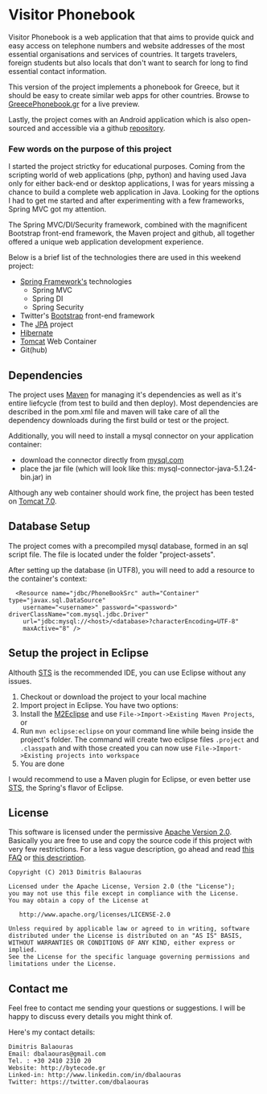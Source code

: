 Visitor Phonebook
====================================

Visitor Phonebook is a web application that that aims to provide quick and easy access on telephone numbers and website addresses of the most essential organisations and services of countries.
It targets travelers, foreign students but also locals that don't want to search for long to find essential contact information.

This version of the project implements a phonebook for Greece, but it should be easy to create similar web apps for other countries. Browse to [GreecePhonebook.gr](http://greecephonebook.gr/) for a live preview.

Lastly, the project comes with an Android application which is also open-sourced and accessible via a github [repository](https://github.com/dbalaouras/greece-phonebook-android).

### Few words on the purpose of this project

I started the project strictky for educational purposes. Coming from the scripting world of web applications (php, python) and having used Java only for either back-end or desktop applications, I was for years missing a chance to build a complete web application in Java.
Looking for the options I had to get me started and after experimenting with a few frameworks, Spring MVC got my attention.

The Spring MVC/DI/Security framework, combined with the magnificent Bootstrap front-end framework, the Maven project and github, all together offered a unique web application development experience.

Below is a brief list of the technologies there are used in this weekend project:
* [Spring Framework's](http://www.springframework.org/) technologies
  * Spring MVC
  * Spring DI
  * Spring Security
* Twitter's [Bootstrap](http://getbootstrap.com/) front-end framework
* The [JPA](http://www.oracle.com/technetwork/java/javaee/tech/persistence-jsp-140049.html) project
* [Hibernate](http://www.hibernate.org/)
* [Tomcat](http://tomcat.apache.org/) Web Container
* Git(hub)


## Dependencies

The project uses [Maven](http://maven.apache.org/) for managing it's dependencies as well as it's entire liefcycle (from test to build and then deploy).
Most dependencies are described in the pom.xml file and maven will take care of all the dependency downloads during the first build or test or the project.

Additionally, you will need to install a mysql connector on your application container:
* download the connector directly from [mysql.com](http://dev.mysql.com/downloads/connector/j)
* place the jar file (which will look like this: mysql-connector-java-5.1.24-bin.jar) in 

Although any web container should work fine, the project has been tested on [Tomcat 7.0](http://tomcat.apache.org/index.html).


## Database Setup

The project comes with a precompiled mysql database, formed in an sql script file. The file is located under the folder "project-assets".

After setting up the database (in UTF8), you will need to add a resource to the container's context:


  	  <Resource name="jdbc/PhoneBookSrc" auth="Container" type="javax.sql.DataSource"
  		username="<username>" password="<password>" driverClassName="com.mysql.jdbc.Driver"
  		url="jdbc:mysql://<host>/<database>?characterEncoding=UTF-8"
  		maxActive="8" />



## Setup the project in Eclipse

Althouth [STS](http://spring.io/tools) is the recommended IDE, you can use Eclipse without any issues.

1. Checkout or download the project to your local machine
2. Import project in Eclipse. You have two options: 
  1. Install the [M2Eclipse](http://m2eclipse.sonatype.org/) and use `File->Import->Existing Maven Projects`, or
  2. Run `mvn eclipse:eclipse` on your command line while being inside the project's folder. The command will create two eclipse files `.project` and `.classpath` and with those created you can now use `File->Import->Existing projects into workspace`
3. You are done

I would recommend to use a Maven plugin for Eclipse, or even better use [STS](http://spring.io/tools), the Spring's flavor of Eclipse.

## License

This software is licensed under the permissive [Apache Version 2.0](http://www.apache.org/licenses/LICENSE-2.0.html). Basically you are free to use and copy the source code if this project with very few restrictions. For a less vague description, go ahead and read [this FAQ](http://www.apache.org/foundation/license-faq.html#WhatDoesItMEAN) or [this description](http://www.tldrlegal.com/license/apache-license-2.0-%28apache-2.0%29).

    Copyright (C) 2013 Dimitris Balaouras

    Licensed under the Apache License, Version 2.0 (the "License");
    you may not use this file except in compliance with the License.
    You may obtain a copy of the License at

       http://www.apache.org/licenses/LICENSE-2.0

    Unless required by applicable law or agreed to in writing, software
    distributed under the License is distributed on an "AS IS" BASIS,
    WITHOUT WARRANTIES OR CONDITIONS OF ANY KIND, either express or implied.
    See the License for the specific language governing permissions and
    limitations under the License.

## Contact me

Feel free to contact me sending your questions or suggestions. I will be happy to discuss every details you might think of.

Here's my contact details:

    Dimitris Balaouras
    Email: dbalaouras@gmail.com
    Tel. : +30 2410 2310 20
    Website: http://bytecode.gr
    Linked-in: http://www.linkedin.com/in/dbalaouras
    Twitter: https://twitter.com/dbalaouras

[1]: https://github.com/dbalaouras/visitorphonebook
[2]: http://actionbarsherlock.com/
[3]: http://www.youtube.com/watch?v=4GJ6yY1lNNY#t=119
[4]: http://bytecode.gr

